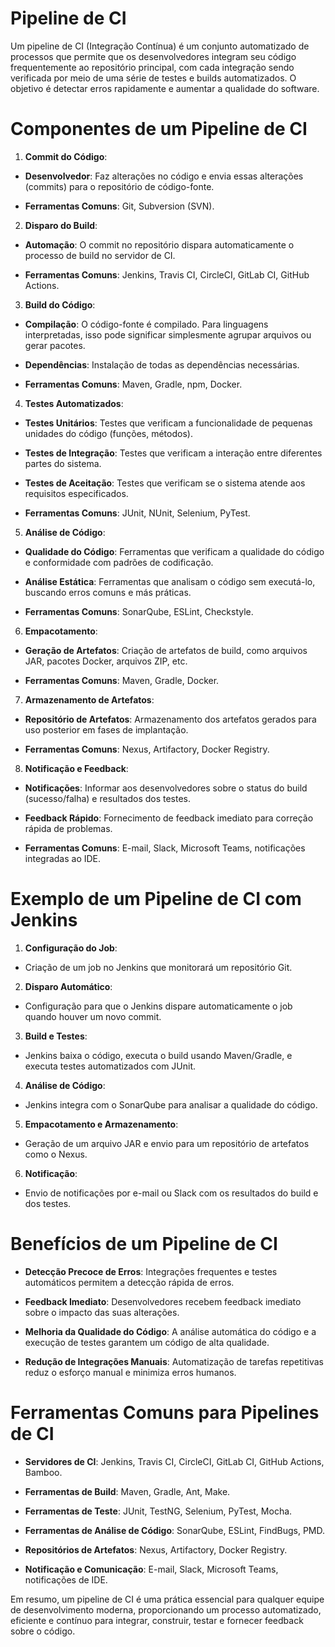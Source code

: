 # Pipeline de CI

Um pipeline de CI (Integração Contínua) é um conjunto automatizado de processos que permite que os desenvolvedores integram seu código frequentemente ao repositório principal, com cada integração sendo verificada por meio de uma série de testes e builds automatizados. O objetivo é detectar erros rapidamente e aumentar a qualidade do software.

# Componentes de um Pipeline de CI

1. **Commit do Código**:

 - **Desenvolvedor**: Faz alterações no código e envia essas alterações (commits) para o repositório de código-fonte.

 - **Ferramentas Comuns**: Git, Subversion (SVN).

2. **Disparo do Build**:

 - **Automação**: O commit no repositório dispara automaticamente o processo de build no servidor de CI.

 - **Ferramentas Comuns**: Jenkins, Travis CI, CircleCI, GitLab CI, GitHub Actions.

3. **Build do Código**:

 - **Compilação**: O código-fonte é compilado. Para linguagens interpretadas, isso pode significar simplesmente agrupar arquivos ou gerar pacotes.

 - **Dependências**: Instalação de todas as dependências necessárias.

 - **Ferramentas Comuns**: Maven, Gradle, npm, Docker.

4. **Testes Automatizados**:

 - **Testes Unitários**: Testes que verificam a funcionalidade de pequenas unidades do código (funções, métodos).

 - **Testes de Integração**: Testes que verificam a interação entre diferentes partes do sistema.

 - **Testes de Aceitação**: Testes que verificam se o sistema atende aos requisitos especificados.

 - **Ferramentas Comuns**: JUnit, NUnit, Selenium, PyTest.

5. **Análise de Código**:

 - **Qualidade do Código**: Ferramentas que verificam a qualidade do código e conformidade com padrões de codificação.

 - **Análise Estática**: Ferramentas que analisam o código sem executá-lo, buscando erros comuns e más práticas.

 - **Ferramentas Comuns**: SonarQube, ESLint, Checkstyle.

6. **Empacotamento**:

 - **Geração de Artefatos**: Criação de artefatos de build, como arquivos JAR, pacotes Docker, arquivos ZIP, etc.

 - **Ferramentas Comuns**: Maven, Gradle, Docker.

7. **Armazenamento de Artefatos**:

 - **Repositório de Artefatos**: Armazenamento dos artefatos gerados para uso posterior em fases de implantação.

 - **Ferramentas Comuns**: Nexus, Artifactory, Docker Registry.

8. **Notificação e Feedback**:

 - **Notificações**: Informar aos desenvolvedores sobre o status do build (sucesso/falha) e resultados dos testes.

 - **Feedback Rápido**: Fornecimento de feedback imediato para correção rápida de problemas.

 - **Ferramentas Comuns**: E-mail, Slack, Microsoft Teams, notificações integradas ao IDE.

# Exemplo de um Pipeline de CI com Jenkins

1. **Configuração do Job**:

 - Criação de um job no Jenkins que monitorará um repositório Git.

2. **Disparo Automático**:

 - Configuração para que o Jenkins dispare automaticamente o job quando houver um novo commit.

3. **Build e Testes**:

 - Jenkins baixa o código, executa o build usando Maven/Gradle, e executa testes automatizados com JUnit.

4. **Análise de Código**:

 - Jenkins integra com o SonarQube para analisar a qualidade do código.

5. **Empacotamento e Armazenamento**:

 - Geração de um arquivo JAR e envio para um repositório de artefatos como o Nexus.

6. **Notificação**:

 - Envio de notificações por e-mail ou Slack com os resultados do build e dos testes.

# Benefícios de um Pipeline de CI

 - **Detecção Precoce de Erros**: Integrações frequentes e testes automáticos permitem a detecção rápida de erros.

 - **Feedback Imediato**: Desenvolvedores recebem feedback imediato sobre o impacto das suas alterações.

 - **Melhoria da Qualidade do Código**: A análise automática do código e a execução de testes garantem um código de alta qualidade.

 - **Redução de Integrações Manuais**: Automatização de tarefas repetitivas reduz o esforço manual e minimiza erros humanos.

# Ferramentas Comuns para Pipelines de CI

 - **Servidores de CI**: Jenkins, Travis CI, CircleCI, GitLab CI, GitHub Actions, Bamboo.

 - **Ferramentas de Build**: Maven, Gradle, Ant, Make.

 - **Ferramentas de Teste**: JUnit, TestNG, Selenium, PyTest, Mocha.

 - **Ferramentas de Análise de Código**: SonarQube, ESLint, FindBugs, PMD.

 - **Repositórios de Artefatos**: Nexus, Artifactory, Docker Registry.

 - **Notificação e Comunicação**: E-mail, Slack, Microsoft Teams, notificações de IDE.

Em resumo, um pipeline de CI é uma prática essencial para qualquer equipe de desenvolvimento moderna, proporcionando um processo automatizado, eficiente e contínuo para integrar, construir, testar e fornecer feedback sobre o código.